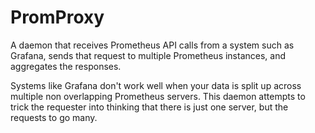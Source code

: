 # PromProxy

A daemon that receives Prometheus API calls from a system such as Grafana, sends that request to multiple Prometheus instances, and aggregates the responses.

Systems like Grafana don't work well when your data is split up across multiple non overlapping Prometheus servers. This daemon attempts to trick the requester into thinking that there is just one server, but the requests to go many.
